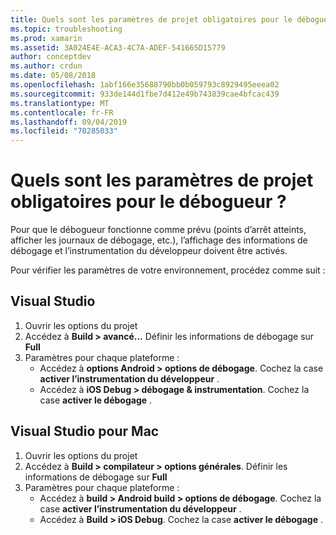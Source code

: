```yaml
---
title: Quels sont les paramètres de projet obligatoires pour le débogueur ?
ms.topic: troubleshooting
ms.prod: xamarin
ms.assetid: 3A024E4E-ACA3-4C7A-ADEF-541665D15779
author: conceptdev
ms.author: crdun
ms.date: 05/08/2018
ms.openlocfilehash: 1abf166e35688790bb0b059793c8929495eeea02
ms.sourcegitcommit: 933de144d1fbe7d412e49b743839cae4bfcac439
ms.translationtype: MT
ms.contentlocale: fr-FR
ms.lasthandoff: 09/04/2019
ms.locfileid: "70285033"
---
```

# <a name="what-project-settings-are-required-for-the-debugger"></a>Quels sont les paramètres de projet obligatoires pour le débogueur ?

Pour que le débogueur fonctionne comme prévu (points d’arrêt atteints, afficher les journaux de débogage, etc.), l’affichage des informations de débogage et l’instrumentation du développeur doivent être activés.

Pour vérifier les paramètres de votre environnement, procédez comme suit :

## <a name="visual-studio"></a>Visual Studio
1. Ouvrir les options du projet
2. Accédez à **Build > avancé...** Définir les informations de débogage sur **Full**
3. Paramètres pour chaque plateforme :
   - Accédez à **options Android > options de débogage**. Cochez la case **activer l’instrumentation du développeur** .
   - Accédez à **iOS Debug > débogage & instrumentation**. Cochez la case **activer le débogage** .

## <a name="visual-studio-for-mac"></a>Visual Studio pour Mac
1. Ouvrir les options du projet
2. Accédez à **Build > compilateur > options générales**. Définir les informations de débogage sur **Full**
3. Paramètres pour chaque plateforme :
    - Accédez à **build > Android build > options de débogage**. Cochez la case **activer l’instrumentation du développeur** .
    - Accédez à **Build > iOS Debug**. Cochez la case **activer le débogage** .

